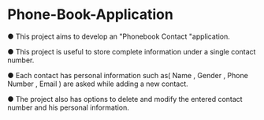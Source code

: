 # Phone-Book-Application
● This project aims to develop an "Phonebook Contact "application.

● This project is useful to store complete information under a single contact number.

● Each contact has personal information such as( Name , Gender , Phone Number , Email ) are asked while adding a new contact.

● The project also has options to delete and modify the entered contact number and his personal information.
